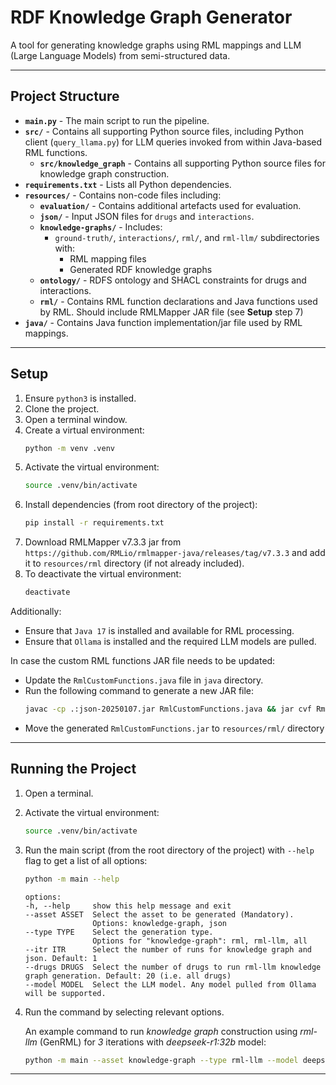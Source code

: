 # RDF Knowledge Graph Generator

A tool for generating knowledge graphs using RML mappings and LLM (Large Language Models) from semi-structured data.

---

## Project Structure

- **`main.py`** - The main script to run the pipeline.
- **`src/`** - Contains all supporting Python source files, including Python client (`query_llama.py`) for LLM queries invoked from within Java-based RML functions.
    - **`src/knowledge_graph`** - Contains all supporting Python source files for knowledge graph construction.
- **`requirements.txt`** - Lists all Python dependencies.
- **`resources/`** - Contains non-code files including:
    - **`evaluation/`** - Contains additional artefacts used for evaluation.
    - **`json/`** - Input JSON files for `drugs` and `interactions`.
    - **`knowledge-graphs/`** - Includes:
        - `ground-truth/`, `interactions/`, `rml/`, and `rml-llm/` subdirectories with:
            - RML mapping files
            - Generated RDF knowledge graphs
    - **`ontology/`** - RDFS ontology and SHACL constraints for drugs and interactions.
    - **`rml/`** - Contains RML function declarations and Java functions used by RML. Should include RMLMapper JAR file (see **Setup** step 7)
- **`java/`** - Contains Java function implementation/jar file used by RML mappings.
---

## Setup
1. Ensure `python3` is installed.
2. Clone the project.
3. Open a terminal window.
4. Create a virtual environment:
    ```bash
    python -m venv .venv
    ```
5. Activate the virtual environment:
    ```bash
    source .venv/bin/activate
    ```
6. Install dependencies (from root directory of the project):
    ```bash
    pip install -r requirements.txt
    ```
7. Download RMLMapper v7.3.3 jar from `https://github.com/RMLio/rmlmapper-java/releases/tag/v7.3.3` and add it to `resources/rml` directory (if not already included).
8. To deactivate the virtual environment:
    ```bash
    deactivate
    ```

Additionally:
- Ensure that `Java 17` is installed and available for RML processing.
- Ensure that `Ollama` is installed and the required LLM models are pulled.

In case the custom RML functions JAR file needs to be updated:
- Update the `RmlCustomFunctions.java` file in `java` directory.
- Run the following command to generate a new JAR file:
  ```bash
  javac -cp .:json-20250107.jar RmlCustomFunctions.java && jar cvf RmlCustomFunctions.jar RmlCustomFunctions.class
  ```
- Move the generated `RmlCustomFunctions.jar` to `resources/rml/` directory

---

## Running the Project

1. Open a terminal.
2. Activate the virtual environment:
    ```bash
    source .venv/bin/activate
    ```
3. Run the main script (from the root directory of the project) with `--help` flag to get a list of all options:
    ```bash
    python -m main --help
    ```
    ```plaintext
    options:
    -h, --help     show this help message and exit
    --asset ASSET  Select the asset to be generated (Mandatory).
                   Options: knowledge-graph, json
    --type TYPE    Select the generation type.
                   Options for "knowledge-graph": rml, rml-llm, all
    --itr ITR      Select the number of runs for knowledge graph and json. Default: 1
    --drugs DRUGS  Select the number of drugs to run rml-llm knowledge graph generation. Default: 20 (i.e. all drugs)
    --model MODEL  Select the LLM model. Any model pulled from Ollama will be supported.
    ```

4. Run the command by selecting relevant options.

   An example command to run *knowledge graph* construction using *rml-llm* (GenRML) for *3* iterations with *deepseek-r1:32b* model:
    ```bash
    python -m main --asset knowledge-graph --type rml-llm --model deepseek-r1:32b --itr 3
    ```
---